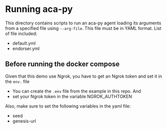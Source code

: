 # Running aca-py
This directory contains scripts to run an aca-py agent loading its arguments from a specified file  using ```--arg-file```.  This file must be in YAML format.
List of file included:
-   default.yml
-   endorser.yml

## Before running the docker compose

Given that this demo use Ngrok, you have to get an Ngrok token and set it in the `env.` file 
- You can create the `.env` file from the example in this repo. And
- set your Ngrok token in  the variable NGROK_AUTHTOKEN

Also, make sure to set the following variables  in the yaml file:
- seed
- genesis-url
